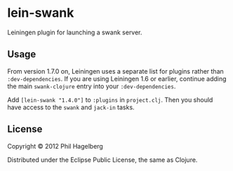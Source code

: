 # lein-swank

Leiningen plugin for launching a swank server.

## Usage

From version 1.7.0 on, Leiningen uses a separate list for plugins
rather than `:dev-dependencies`. If you are using Leiningen 1.6 or
earlier, continue adding the main `swank-clojure` entry into your
`:dev-dependencies`.

Add `[lein-swank "1.4.0"]` to `:plugins` in `project.clj`.
Then you should have access to the `swank` and `jack-in` tasks.

## License

Copyright © 2012 Phil Hagelberg

Distributed under the Eclipse Public License, the same as Clojure.
